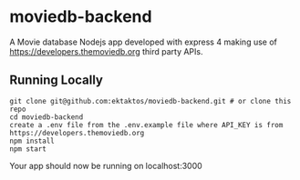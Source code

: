 # moviedb-backend
A Movie database Nodejs app developed with express 4 making use of https://developers.themoviedb.org third party APIs.
## Running Locally
```
git clone git@github.com:ektaktos/moviedb-backend.git # or clone this repo
cd moviedb-backend
create a .env file from the .env.example file where API_KEY is from https://developers.themoviedb.org
npm install
npm start
```
Your app should now be running on localhost:3000
